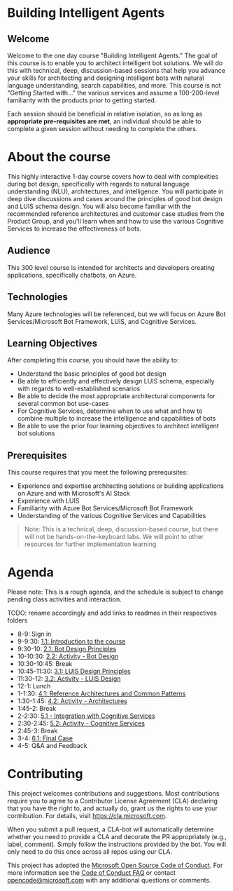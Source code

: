 # Building Intelligent Agents

## Welcome

Welcome to the one day course "Building Intelligent Agents." 
The goal of this course is to enable you to architect intelligent bot solutions. We will do this with technical, deep, discussion-based sessions that help you advance your skills for architecting and designing intelligent bots with natural language understanding, search capabilities, and more. This course is not "Getting Started with..." the various services and assume a 100-200-level familiarity with the products prior to getting started.

Each session should be beneficial in relative isolation, so as long as **appropriate pre-requisites are met**, an individual should be able to complete a given session without needing to complete the others.

# About the course

This highly interactive 1-day course covers how to deal with complexities during bot design, specifically with regards to natural language understanding (NLU), architectures, and intelligence. You will participate in deep dive discussions and cases around the principles of good bot design and LUIS schema design. You will also become familiar with the recommended reference architectures and customer case studies from the Product Group, and you'll learn when and how to use the various Cognitive Services to increase the effectiveness of bots.

## Audience  
This 300 level course is intended for architects and developers creating applications, specifically chatbots, on Azure.

## Technologies  
Many Azure technologies will be referenced, but we will focus on Azure Bot Services/Microsoft Bot Framework, LUIS, and Cognitive Services.

## Learning Objectives  
After completing this course, you should have the ability to:  
* Understand the basic principles of good bot design
* Be able to efficiently and effectively design LUIS schema, especially with regards to well-established scenarios
* Be able to decide the most appropriate architectural components for several common bot use-cases
* For Cognitive Services, determine when to use what and how to combine multiple to increase the intelligence and capabilities of bots 
* Be able to use the prior four learning objectives to architect intelligent bot solutions  

## Prerequisites

This course requires that you meet the following prerequisites:  
* Experience and expertise architecting solutions or building applications on Azure and with Microsoft's AI Stack
* Experience with LUIS
* Familiarity with Azure Bot Services/Microsoft Bot Framework
* Understanding of the various Cognitive Services and Capabilities  

>Note: This is a technical, deep, discussion-based course, but there will not be hands-on-the-keyboard labs. We will point to other resources for further implementation learning

# Agenda

Please note: This is a rough agenda, and the schedule is subject to change pending class activities and interaction.

TODO: rename accordingly and add links to readmes in their respectives folders
-   8-9: Sign in
-   9-9:30: [1.1: Introduction to the course](./01-introduction/0_README.md)
-   9:30-10: [2.1: Bot Design Principles](./02-bot_design/0_README.md)
-   10-10:30: [2.2: Activity - Bot Design](./02-bot_design/2_activity.md)
-   10:30-10:45: Break
-   10:45-11:30: [3.1: LUIS Design Principles](./03-luis/0_README.md)
-   11:30-12: [3.2: Activity - LUIS Design](./03-luis/2_activity.md)
-   12-1: Lunch
-   1-1:30: [4.1: Reference Architectures and Common Patterns](./04-architectures/0_README.md)
-   1:30-1:45: [4.2: Activity - Architectures](./04-architectures/2_activity.md)
-   1:45-2: Break
-   2-2:30: [5.1 - Integration with Cognitive Services](./05-cognitive_services/0_README.md)
-   2:30-2:45: [5.2: Activity - Cognitive Services](./05-cognitive_services/2_activity.md)
-   2:45-3: Break
-   3-4: [6.1: Final Case](./06-final_case/0_README.md)
-   4-5: Q&A and Feedback



# Contributing

This project welcomes contributions and suggestions.  Most contributions require you to agree to a
Contributor License Agreement (CLA) declaring that you have the right to, and actually do, grant us
the rights to use your contribution. For details, visit https://cla.microsoft.com.

When you submit a pull request, a CLA-bot will automatically determine whether you need to provide
a CLA and decorate the PR appropriately (e.g., label, comment). Simply follow the instructions
provided by the bot. You will only need to do this once across all repos using our CLA.

This project has adopted the [Microsoft Open Source Code of Conduct](https://opensource.microsoft.com/codeofconduct/).
For more information see the [Code of Conduct FAQ](https://opensource.microsoft.com/codeofconduct/faq/) or
contact [opencode@microsoft.com](mailto:opencode@microsoft.com) with any additional questions or comments.
